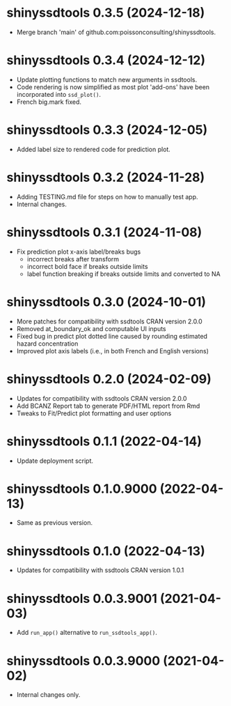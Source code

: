 <!-- NEWS.md is maintained by https://fledge.cynkra.com, contributors should not edit this file -->

# shinyssdtools 0.3.5 (2024-12-18)

- Merge branch 'main' of github.com:poissonconsulting/shinyssdtools.


# shinyssdtools 0.3.4 (2024-12-12)

- Update plotting functions to match new arguments in ssdtools.
- Code rendering is now simplified as most plot 'add-ons' have been incorporated into `ssd_plot()`.
- French big.mark fixed.

# shinyssdtools 0.3.3 (2024-12-05)

- Added label size to rendered code for prediction plot. 

# shinyssdtools 0.3.2 (2024-11-28)

- Adding TESTING.md file for steps on how to manually test app.
- Internal changes.

# shinyssdtools 0.3.1 (2024-11-08)

- Fix prediction plot x-axis label/breaks bugs 
  - incorrect breaks after transform
  - incorrect bold face if breaks outside limits
  - label function breaking if breaks outside limits and converted to NA

# shinyssdtools 0.3.0 (2024-10-01)

- More patches for compatibility with ssdtools CRAN version 2.0.0
- Removed at_boundary_ok and computable UI inputs
- Fixed bug in predict plot dotted line caused by rounding estimated hazard concentration 
- Improved plot axis labels (i.e., in both French and English versions)


# shinyssdtools 0.2.0 (2024-02-09)

- Updates for compatibility with ssdtools CRAN version 2.0.0
- Add BCANZ Report tab to generate PDF/HTML report from Rmd
- Tweaks to Fit/Predict plot formatting and user options

# shinyssdtools 0.1.1 (2022-04-14)

- Update deployment script.


# shinyssdtools 0.1.0.9000 (2022-04-13)

- Same as previous version.


# shinyssdtools 0.1.0 (2022-04-13)

- Updates for compatibility with ssdtools CRAN version 1.0.1


# shinyssdtools 0.0.3.9001 (2021-04-03)

- Add `run_app()` alternative to `run_ssdtools_app()`.


# shinyssdtools 0.0.3.9000 (2021-04-02)

- Internal changes only.
